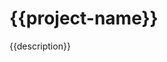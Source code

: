 <!-- 
If you want to attach some badges, comment them out. You need to adapt the parts in [[ ]])

[![Crates.io](https://img.shields.io/crates/v/{{project-name}}?label={{project-name}})](https://crates.io/crates/{{project-name}})
[![Crates.io](https://img.shields.io/crates/v/{{project-name}}-lib?label={{project-name}}-lib)](https://crates.io/crates/{{project-name}}-lib)
[![GitHub](https://img.shields.io/github/license/[[user]]/{{project-name}})](https://github.com/[[user]]/{{project-name}}/blob/main/LICENSE)
![test](https://github.com/[[user]]/{{project-name}}/workflows/test/badge.svg)

-->

# {{project-name}}

{{description}}